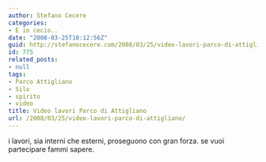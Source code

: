 ```yaml
---
author: Stefano Cecere
categories:
- E io cecio..
date: "2008-03-25T10:12:56Z"
guid: http://stefanocecere.com/2008/03/25/video-lavori-parco-di-attigliano/
id: 775
related_posts:
- null
tags:
- Parco Attigliano
- Silo
- spirito
- video
title: Video lavori Parco di Attigliano
url: /2008/03/25/video-lavori-parco-di-attigliano/
---
```


i lavori, sia interni che esterni, proseguono con gran forza. se vuoi partecipare fammi sapere.